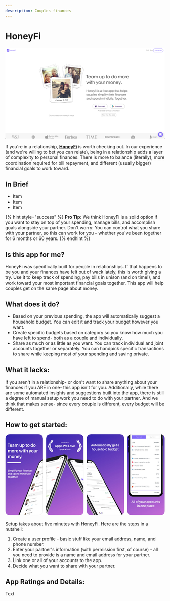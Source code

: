 ```yaml
---
description: Couples finances
---
```


# HoneyFi

![HoneyFi Website](../.gitbook/assets/honeyfi-web.png)

If you're in a relationship, [**HoneyFi**](https://www.honeyfi.com/) is worth checking out. In our experience \(and we're willing to bet you can relate\), being in a relationship adds a layer of complexity to personal finances. There is more to balance \(literally\), more coordination required for bill repayment, and different \(usually bigger\) financial goals to work toward.

## In Brief

* Item
* Item
* Item

{% hint style="success" %}
**Pro Tip:** We think HoneyFi is a solid option if you want to stay on top of your spending, manage bills, and accomplish goals alongside your partner. Don't worry: You can control what you share with your partner, so this can work for you – whether you've been together for 6 months or 60 years.
{% endhint %}

## Is this app for me?

HoneyFi was specifically built for people in relationships. If that happens to be you and your finances have felt out of wack lately, this is worth giving a try. Use it to keep track of spending, pay bills in unison \(and on time!\), and work toward your most important financial goals together. This app will help couples get on the same page about money.

## What does it do?

* Based on your previous spending, the app will automatically suggest a household budget. You can edit it and track your budget however you want.
* Create specific budgets based on category so you know how much you have left to spend- both as a couple and individually.
* Share as much or as little as you want. You can track individual and joint accounts together or separately. You can handpick specific transactions to share while keeping most of your spending and saving private.

## What it lacks:

If you aren't in a relationship- or don't want to share anything about your finances if you ARE in one- this app isn't for you. Additionally, while there are some automated insights and suggestions built into the app, there is still a degree of manual setup work you need to do with your partner. And we think that makes sense- since every couple is different, every budget will be different.

## How to get started:

![HoneyFi App](images/honeyfi-app.png)

Setup takes about five minutes with HoneyFi. Here are the steps in a nutshell:

1. Create a user profile - basic stuff like your email address, name, and phone number.
2. Enter your partner's information \(with permission first, of course\) - all you need to provide is a name and email address for your partner.
3. Link one or all of your accounts to the app.
4. Decide what you want to share with your partner.

## App Ratings and Details:

Text
